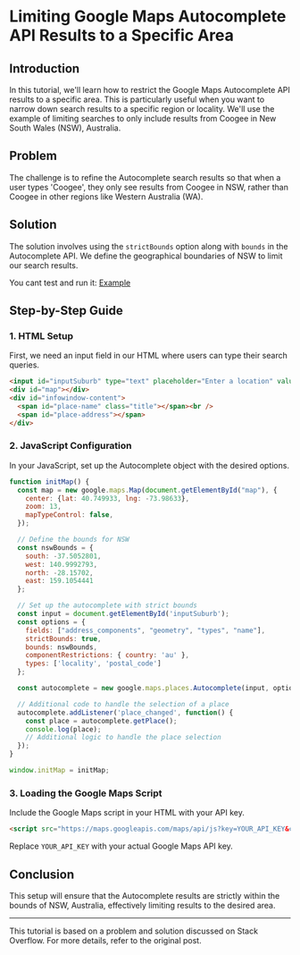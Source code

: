 
# Limiting Google Maps Autocomplete API Results to a Specific Area

## Introduction
In this tutorial, we'll learn how to restrict the Google Maps Autocomplete API results to a specific area. This is particularly useful when you want to narrow down search results to a specific region or locality. We'll use the example of limiting searches to only include results from Coogee in New South Wales (NSW), Australia.

## Problem
The challenge is to refine the Autocomplete search results so that when a user types 'Coogee', they only see results from Coogee in NSW, rather than Coogee in other regions like Western Australia (WA).

## Solution
The solution involves using the `strictBounds` option along with `bounds` in the Autocomplete API. We define the geographical boundaries of NSW to limit our search results.

You cant test and run it: [Example](https://jsfiddle.net/geocodezip/sdwb3agy/2/)

## Step-by-Step Guide

### 1. HTML Setup
First, we need an input field in our HTML where users can type their search queries.

```html
<input id="inputSuburb" type="text" placeholder="Enter a location" value="coogee"/>
<div id="map"></div>
<div id="infowindow-content">
  <span id="place-name" class="title"></span><br />
  <span id="place-address"></span>
</div>
```

### 2. JavaScript Configuration
In your JavaScript, set up the Autocomplete object with the desired options.

```javascript
function initMap() {
  const map = new google.maps.Map(document.getElementById("map"), {
    center: {lat: 40.749933, lng: -73.98633},
    zoom: 13,
    mapTypeControl: false,
  });

  // Define the bounds for NSW
  const nswBounds = {
    south: -37.5052801,
    west: 140.9992793,
    north: -28.15702,
    east: 159.1054441
  };

  // Set up the autocomplete with strict bounds
  const input = document.getElementById('inputSuburb');
  const options = {
    fields: ["address_components", "geometry", "types", "name"],
    strictBounds: true,
    bounds: nswBounds,
    componentRestrictions: { country: 'au' },
    types: ['locality', 'postal_code']
  };

  const autocomplete = new google.maps.places.Autocomplete(input, options);

  // Additional code to handle the selection of a place
  autocomplete.addListener('place_changed', function() {
    const place = autocomplete.getPlace();
    console.log(place);
    // Additional logic to handle the place selection
  });
}

window.initMap = initMap;
```

### 3. Loading the Google Maps Script
Include the Google Maps script in your HTML with your API key.

```html
<script src="https://maps.googleapis.com/maps/api/js?key=YOUR_API_KEY&callback=initMap&libraries=places&v=weekly" defer></script>
```

Replace `YOUR_API_KEY` with your actual Google Maps API key.

## Conclusion
This setup will ensure that the Autocomplete results are strictly within the bounds of NSW, Australia, effectively limiting results to the desired area.

---

This tutorial is based on a problem and solution discussed on Stack Overflow. For more details, refer to the original post.
